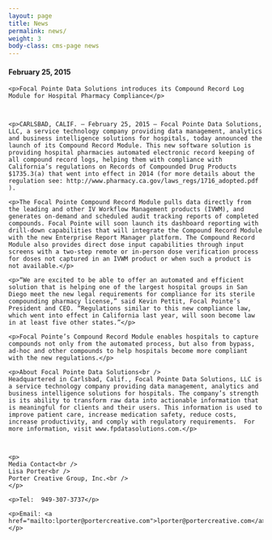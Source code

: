 ```yaml
---
layout: page
title: News
permalink: news/
weight: 3
body-class: cms-page news
---
```


<div class="content">
	<h4>February 25, 2015</h4>
 

	<p>Focal Pointe Data Solutions introduces its Compound Record Log Module for Hospital Pharmacy Compliance</p>

	 

	<p>CARLSBAD, CALIF. – February 25, 2015 – Focal Pointe Data Solutions, LLC, a service technology company providing data management, analytics and business intelligence solutions for hospitals, today announced the launch of its Compound Record Module. This new software solution is providing hospital pharmacies automated electronic record keeping of all compound record logs, helping them with compliance with California’s regulations on Records of Compounded Drug Products $1735.3(a) that went into effect in 2014 (for more details about the regulation see: http://www.pharmacy.ca.gov/laws_regs/1716_adopted.pdf ).

	<p>The Focal Pointe Compound Record Module pulls data directly from the leading and other IV Workflow Management products (IVWM), and generates on-demand and scheduled audit tracking reports of completed compounds. Focal Pointe will soon launch its dashboard reporting with drill-down capabilities that will integrate the Compound Record Module with the new Enterprise Report Manager platform. The Compound Record Module also provides direct dose input capabilities through input screens with a two-step remote or in-person dose verification process for doses not captured in an IVWM product or when such a product is not available.</p>

	<p>“We are excited to be able to offer an automated and efficient solution that is helping one of the largest hospital groups in San Diego meet the new legal requirements for compliance for its sterile compounding pharmacy license,” said Kevin Pettit, Focal Pointe’s President and CEO. “Regulations similar to this new compliance law, which went into effect in California last year, will soon become law in at least five other states.”</p>

	<p>Focal Pointe’s Compound Record Module enables hospitals to capture compounds not only from the automated process, but also from bypass, ad-hoc and other compounds to help hospitals become more compliant with the new regulations.</p>

	<p>About Focal Pointe Data Solutions<br />
	Headquartered in Carlsbad, Calif., Focal Pointe Data Solutions, LLC is a service technology company providing data management, analytics and business intelligence solutions for hospitals. The company’s strength is its ability to transform raw data into actionable information that is meaningful for clients and their users. This information is used to improve patient care, increase medication safety, reduce costs, increase productivity, and comply with regulatory requirements.  For more information, visit www.fpdatasolutions.com.</p>

	 

	<p>
	Media Contact<br />
	Lisa Porter<br />
	Porter Creative Group, Inc.<br />
	</p>

	<p>Tel:  949-307-3737</p>

	<p>Email: <a href="mailto:lporter@portercreative.com">lporter@portercreative.com</a></p>
</div>